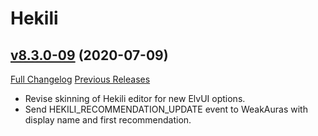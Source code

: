 # Hekili

## [v8.3.0-09](https://github.com/Hekili/hekili/tree/v8.3.0-09) (2020-07-09)
[Full Changelog](https://github.com/Hekili/hekili/compare/v8.3.0-08...v8.3.0-09) [Previous Releases](https://github.com/Hekili/hekili/releases)

- Revise skinning of Hekili editor for new ElvUI options.  
- Send HEKILI\_RECOMMENDATION\_UPDATE event to WeakAuras with display name and first recommendation.  
